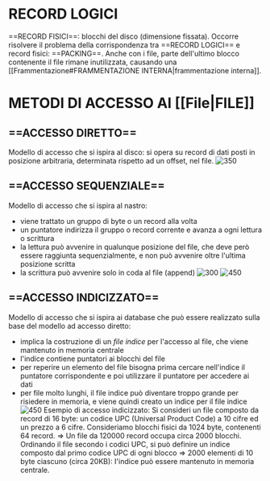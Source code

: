 # RECORD LOGICI
==RECORD FISICI==: blocchi del disco (dimensione fissata).
Occorre risolvere il problema della corrispondenza tra ==RECORD LOGICI== e record fisici: ==PACKING==. Anche con i file, parte dell'ultimo blocco contenente il file rimane inutilizzata, causando una [[Frammentazione#FRAMMENTAZIONE INTERNA|frammentazione interna]].

# METODI DI ACCESSO AI [[File|FILE]]
## ==ACCESSO DIRETTO==
Modello di accesso che si ispira al disco: si opera su record di dati posti in posizione arbitraria, determinata rispetto ad un offset, nel file.
![350](accesso_diretto.png)

## ==ACCESSO SEQUENZIALE==
Modello di accesso che si ispira al nastro:
- viene trattato un gruppo di byte o un record alla volta
- un puntatore indirizza il gruppo o record corrente e avanza a ogni lettura o scrittura
- la lettura può avvenire in qualunque posizione del file, che deve però essere raggiunta sequenzialmente, e non può avvenire oltre l'ultima posizione scritta
- la scrittura può avvenire solo in coda al file (append)
![300](accesso_sequenziale.png)
![450](accesso_sequenziale2.png)

## ==ACCESSO INDICIZZATO==
Modello di accesso che si ispira ai database che può essere realizzato sulla base del modello ad accesso diretto:
- implica la costruzione di un _file indice_ per l'accesso al file, che viene mantenuto in memoria centrale
- l'indice contiene puntatori ai blocchi del file
- per reperire un elemento del file bisogna prima cercare nell'indice il puntatore corrispondente e poi utilizzare il puntatore per accedere ai dati
- per file molto lunghi, il file indice può diventare troppo grande per risiedere in memoria, e viene quindi creato un indice per il file indice
![450](accesso_indicizzato.png)
Esempio di accesso indicizzato:
	Si consideri un file composto da record di 16 byte: un codice UPC (Universal Product Code) a 10 cifre ed un prezzo a 6 cifre. Consideriamo blocchi fisici da 1024 byte, contenenti 64 record. $\Rightarrow$ Un file da 120000 record occupa circa 2000 blocchi.
	Ordinando il file secondo i codici UPC, si può definire un indice composto dal primo codice UPC di ogni blocco $\Rightarrow$ 2000 elementi di 10 byte ciascuno (circa 20KB): I'indice può essere mantenuto in memoria centrale.